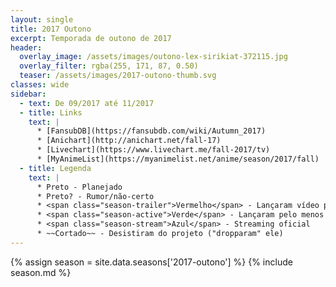 ```yaml
---
layout: single
title: 2017 Outono
excerpt: Temporada de outono de 2017
header:
  overlay_image: /assets/images/outono-lex-sirikiat-372115.jpg
  overlay_filter: rgba(255, 171, 87, 0.50)
  teaser: /assets/images/2017-outono-thumb.svg
classes: wide
sidebar:
  - text: De 09/2017 até 11/2017
  - title: Links
    text: |
      * [FansubDB](https://fansubdb.com/wiki/Autumn_2017)
      * [Anichart](http://anichart.net/fall-17)
      * [Livechart](https://www.livechart.me/fall-2017/tv)
      * [MyAnimeList](https://myanimelist.net/anime/season/2017/fall)
  - title: Legenda
    text: |
      * Preto - Planejado
      * Preto? - Rumor/não-certo
      * <span class="season-trailer">Vermelho</span> - Lançaram vídeo promocional ou trailer
      * <span class="season-active">Verde</span> - Lançaram pelo menos um episódio
      * <span class="season-stream">Azul</span> - Streaming oficial
      * ~~Cortado~~ - Desistiram do projeto ("dropparam" ele)
---
```


<!-- Para editar a tabela abra o arquivo /data/seasons/2017-outono.yml -->
{% assign season = site.data.seasons['2017-outono'] %}
{% include season.md %}
